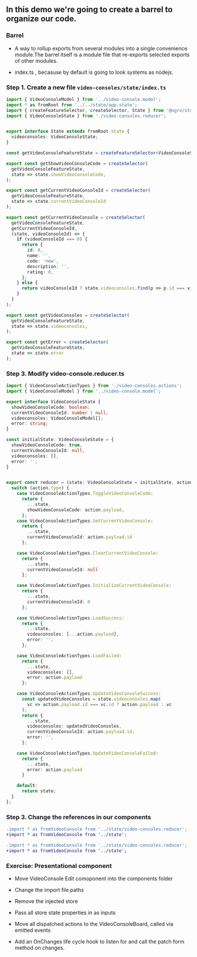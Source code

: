 ## In this demo we're going to create a barrel to organize our code.

### Barrel

* A way to rollup exports from several modules into a single convenience module.The barrel itself is a module file that re-exports selected exports of other modules.

* index.ts , becasuse by default is going to look systems as nodejs.

### Step 1. Create a new file `video-consoles/state/index.ts`

```typescript
import { VideoConsoleModel } from '../video-console.model';
import * as fromRoot from '../../state/app.state';
import { createFeatureSelector, createSelector, State } from '@ngrx/store';
import { VideoConsoleState } from './video-consoles.reducer';


export interface State extends fromRoot.State {
  videoconsoles: VideoConsoleState;
}

const getVideoConsoleFeatureState = createFeatureSelector<VideoConsoleState>('videoconsoles');

export const getShowVideoConsoleCode = createSelector(
  getVideoConsoleFeatureState,
  state => state.showVideoConsoleCode,
);

export const getCurrentVideoConsoleId = createSelector(
  getVideoConsoleFeatureState,
  state => state.currentVideoConsoleId
);

export const getCurrentVideoConsole = createSelector(
  getVideoConsoleFeatureState,
  getCurrentVideoConsoleId,
  (state, videoConsoleId) => {
    if (videoConsoleId === 0) {
      return {
        id: 0,
        name: '',
        code: 'new',
        description: '',
        rating: 0,
      };
    } else {
      return videoConsoleId ? state.videoconsoles.find(p => p.id === videoConsoleId) : null;
    }
  }
);

export const getVideoConsoles = createSelector(
  getVideoConsoleFeatureState,
  state => state.videoconsoles,
);

export const getError = createSelector(
  getVideoConsoleFeatureState,
  state => state.error
);

```

### Step 3. Modify video-console.reducer.ts

```typescript
import { VideoConsoleActionTypes } from './video-consoles.actions';
import { VideoConsoleModel } from '../video-console.model';

export interface VideoConsoleState {
  showVideoConsoleCode: boolean;
  currentVideoConsoleId: number | null;
  videoconsoles: VideoConsoleModel[];
  error: string;
}

const initialState: VideoConsoleState = {
  showVideoConsoleCode: true,
  currentVideoConsoleId: null,
  videoconsoles: [],
  error: '',
}


export const reducer = (state: VideoConsoleState = initialState, action): VideoConsoleState => {
  switch (action.type) {
    case VideoConsoleActionTypes.ToggleVideoConsoleCode:
      return {
        ...state,
        showVideoConsoleCode: action.payload,
      };
    case VideoConsoleActionTypes.SetCurrentVideoConsole:
      return {
        ...state,
        currentVideoConsoleId: action.payload.id
      };

    case VideoConsoleActionTypes.ClearCurrentVideoConsole:
      return {
        ...state,
        currentVideoConsoleId: null
      };

    case VideoConsoleActionTypes.InitializeCurrentVideoConsole:
      return {
        ...state,
        currentVideoConsoleId: 0
      };

    case VideoConsoleActionTypes.LoadSuccess:
      return {
        ...state,
        videoconsoles: [...action.payload],
        error: '',
      };

    case VideoConsoleActionTypes.LoadFailed:
      return {
        ...state,
        videoconsoles: [],
        error: action.payload
      };

    case VideoConsoleActionTypes.UpdateVideoConsoleSuccess:
      const updatedVideoConsoles = state.videoconsoles.map(
        vc => action.payload.id === vc.id ? action.payload : vc
      );
      return {
        ...state,
        videoconsoles: updatedVideoConsoles,
        currentVideoConsoleId: action.payload.id,
        error: '',
      };

    case VideoConsoleActionTypes.UpdateVideoConsoleFailed:
      return {
        ...state,
        error: action.payload
      }

    default:
      return state;
  }
};

```

### Step 3. Change the references in our components

```diff video-console-board.component.ts
-import * as fromVideoConsole from '../state/video-consoles.reducer';
+import * as fromVideoConsole from '../state';
```

```diff video-console-edit.component.ts
-import * as fromVideoConsole from '../state/video-consoles.reducer';
+import * as fromVideoConsole from '../state';
```

### Exercise: Presentational component

* Move VideoConsole Edit comoponent into the components folder

* Change the import file paths

* Remove the injected store

* Pass all store state properties in as inputs

* Move all dispatched actions to the VideoConsoleBoard, called via emitted events

* Add an OnChanges life cycle hook to listen for and call the patch form method on changes.
